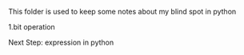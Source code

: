 This folder is used to keep some notes about my blind spot in python

1.bit operation

Next Step: expression in python
